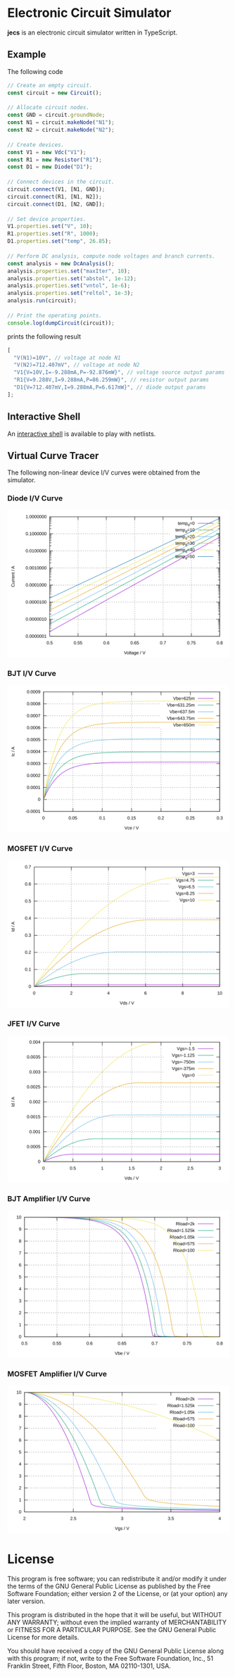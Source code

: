 # Electronic Circuit Simulator

**jecs** is an electronic circuit simulator written in TypeScript.

## Example

The following code

```typescript
// Create an empty circuit.
const circuit = new Circuit();

// Allocate circuit nodes.
const GND = circuit.groundNode;
const N1 = circuit.makeNode("N1");
const N2 = circuit.makeNode("N2");

// Create devices.
const V1 = new Vdc("V1");
const R1 = new Resistor("R1");
const D1 = new Diode("D1");

// Connect devices in the circuit.
circuit.connect(V1, [N1, GND]);
circuit.connect(R1, [N1, N2]);
circuit.connect(D1, [N2, GND]);

// Set device properties.
V1.properties.set("V", 10);
R1.properties.set("R", 1000);
D1.properties.set("temp", 26.85);

// Perform DC analysis, compute node voltages and branch currents.
const analysis = new DcAnalysis();
analysis.properties.set("maxIter", 10);
analysis.properties.set("abstol", 1e-12);
analysis.properties.set("vntol", 1e-6);
analysis.properties.set("reltol", 1e-3);
analysis.run(circuit);

// Print the operating points.
console.log(dumpCircuit(circuit));
```

prints the following result

```typescript
[
  "V(N1)=10V", // voltage at node N1
  "V(N2)=712.407mV", // voltage at node N2
  "V1{V=10V,I=-9.288mA,P=-92.876mW}", // voltage source output params
  "R1{V=9.288V,I=9.288mA,P=86.259mW}", // resistor output params
  "D1{V=712.407mV,I=9.288mA,P=6.617mW}", // diode output params
];
```

## Interactive Shell

An [interactive shell](https://aradzie.github.io/jecs/) is available to play with netlists.

## Virtual Curve Tracer

The following non-linear device I/V curves were obtained from the simulator.

### Diode I/V Curve

![Diode I/V curve](examples/iv-diode.svg)

### BJT I/V Curve

![BJT I/V curve](examples/iv-bjt.svg)

### MOSFET I/V Curve

![MOSFET I/V curve](examples/iv-mosfet.svg)

### JFET I/V Curve

![JFET I/V curve](examples/iv-jfet.svg)

### BJT Amplifier I/V Curve

![BJT Amplifier I/V curve](examples/amp-bjt.svg)

### MOSFET Amplifier I/V Curve

![MOSFET Amplifier I/V curve](examples/amp-mosfet.svg)

# License

This program is free software; you can redistribute it and/or modify it under
the terms of the GNU General Public License as published by the Free Software
Foundation; either version 2 of the License, or (at your option) any later
version.

This program is distributed in the hope that it will be useful, but WITHOUT ANY
WARRANTY; without even the implied warranty of MERCHANTABILITY or FITNESS FOR A
PARTICULAR PURPOSE. See the GNU General Public License for more details.

You should have received a copy of the GNU General Public License along with
this program; if not, write to the Free Software Foundation, Inc., 51 Franklin
Street, Fifth Floor, Boston, MA 02110-1301, USA.
